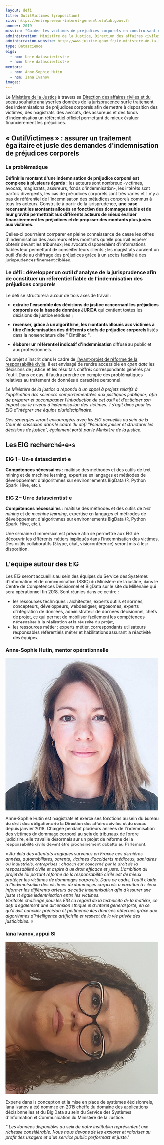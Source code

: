 ```yaml
---
layout: defi
titre: OutilVictimes (proposition)
site: https://entrepreneur-interet-general.etalab.gouv.fr
annees: 2019
mission: "Guider les victimes de préjudices corporels en construisant un référentiel neutre et stable des indemnisations "
administration: Ministère de la Justice, Direction des affaires civiles et du sceau
administration-website: http://www.justice.gouv.fr/le-ministere-de-la-justice-10017/direction-des-affaires-civiles-et-du-sceau-10023/
type: Datascience
eigs:
  - nom: Un·e datascientist·e
  - nom: Un·e datascientist·e
mentors: 
  - nom: Anne-Sophie Hutin
  - nom: Iana Ivanov
images: 
---
```


Le [Ministère de la Justice](http://www.justice.gouv.fr/) à travers sa [Direction des affaires civiles et du sceau](http://www.justice.gouv.fr/le-ministere-de-la-justice-10017/direction-des-affaires-civiles-et-du-sceau-10023/) souhaite analyser les données de la
jurisprudence sur le traitement des indemnisations de préjudices
corporels afin de mettre à disposition des victimes, des magistrats,
des avocats, des assureurs et des fonds d’indemnisation un référentiel
officiel permettant de mieux évaluer financièrement les préjudices.

## « OutilVictimes » : assurer un traitement égalitaire et juste des demandes d'indemnisation de préjudices corporels

### La problématique

**Définir le montant d'une indemnisation de préjudice corporel est complexe à plusieurs égards** : les acteurs sont nombreux -victimes, avocats, magistrats, assureurs, fonds d'indemnisation-, les intérêts sont parfois divergents, les cas de préjudices corporels sont très variés et il n'y a pas de référentiel de l'indemnisation des préjudices corporels commun à tous les acteurs. Construite à partir de la jurisprudence, **une base recensant les montants alloués en fonction des dommages subis et de leur gravité permettrait aux différents acteurs de mieux évaluer financièrement les préjudices et de proposer des montants plus justes aux victimes**.

Celles-ci pourraient comparer en pleine connaissance de cause les offres d'indemnisation des assureurs et les montants qu'elle pourrait espérer obtenir devant les tribunaux; les avocats disposeraient d'informations fiables leur permettant de conseiller leurs clients ; les magistrats auraient un outil d'aide au chiffrage des préjudices grâce à un accès facilité à des jurisprudences finement ciblées...

### Le défi : développer un outil d'analyse de la jurisprudence afin de constituer un référentiel fiable de l'indemnisation des préjudices corporels 

Le défi se structurera autour de trois axes de travail :

* **extraire l'ensemble des décisions de justice concernant les préjudices corporels de la base de données JURICA** qui contient toutes les décisions de justice rendues ; 

* **recenser, grâce à un algorithme, les montants alloués aux victimes à titre d'indemnisation des différents chefs de préjudice corporels** listés dans la nomenclature dite " Dintilhac ". 

* **élaborer un référentiel indicatif d'indemnisation** diffusé au public et aux professionnels.

Ce projet s’inscrit dans le cadre de [l’avant-projet de réforme de la responsabilité civile](http://www.presse.justice.gouv.fr/archives-discours-10093/discours-de-2017-12856/projet-de-reforme-de-la-responsabilite-civile-29780.html). Il est envisagé de rendre accessible en _open data_ les décisions de justice et les résultats chiffrés correspondants générés par l'outil. Dans ce cas, il faudra prendre en compte des problématiques relatives au traitement de données à caractère personnel.

_Le Ministère de la justice a répondu à un appel à projets relatifs à l’application des sciences comportementales aux politiques publiques, afin de préparer et accompagner l’introduction de cet outil et d’anticiper son impact sur le niveau d’indemnisation des victimes. Il s’agit donc pour les EIG d’intégrer une équipe pluridisciplinaire._

_Des synergies seront encouragées avec les EIG accueillis au sein de la Cour de cassation dans le cadre du défi "Pseudonymiser et structurer les décisions de justice", également porté par le Ministère de la justice._

## Les EIG recherché•e•s  

### EIG 1 – Un·e datascientist·e

**Compétences nécessaires** : maîtrise des méthodes et des outils de text mining et de machine learning, expertise en langages et méthodes de développement d'algorithmes sur environnements BigData (R, Python, Spark, Hive, etc.).

### EIG 2 – Un·e datascientist·e

**Compétences nécessaires** : maîtrise des méthodes et des outils de _text mining_ et de _machine learning_, expertise en langages et méthodes de développement d'algorithmes sur environnements BigData (R, Python, Spark, Hive, etc.).

Une semaine d’immersion est prévue afin de permettre aux EIG de découvrir les différents métiers impliqués dans l’indemnisation des victimes. Des outils collaboratifs (Skype, chat, visioconférence) seront mis à leur disposition.

## L'équipe autour des EIG

Les EIG seront accueillis au sein des équipes du Service des Systèmes d’Information et de communication (SSIC) du Ministère de la justice, dans le Centre de Compétences Décisionnel et BigData sur le site du Millénaire qui sera opérationnel fin 2018. Sont réunies dans ce centre :
* les ressources techniques : architectes, experts outils et normes, concepteurs, développeurs, webdesigner, ergonomes, experts d’intégration de données, administrateur de données décisionnel, chefs de projet, ce qui permet de mobiliser facilement les compétences nécessaires à la réalisation et la réussite du projet,
* les ressources métier : experts métier, correspondants utilisateurs, responsables référentiels métier et habilitations assurant la réactivité des équipes.

### Anne-Sophie Hutin, mentor opérationnelle

![Anne-Sophie Hutin](/img/communaute/anne-sophie-hutin.png)

Anne-Sophie Hutin est magistrate et exerce ses fonctions au sein du bureau du droit des obligations de la Direction des affaires civiles et du sceau depuis janvier 2018. Chargée pendant plusieurs années de l’indemnisation des victimes de dommage corporel au sein de tribunaux de l’ordre judiciaire, elle travaille désormais sur un projet de réforme de la responsabilité civile devant être prochainement débattu au Parlement.

_« Au-delà des attentats tragiques survenus en France ces dernières années, automobilistes, parents, victimes d’accidents médicaux, sanitaires ou industriels, entreprises : chacun est concerné par le droit de la responsabilité civile et aspire à un droit efficace et juste.
L’ambition du projet de loi portant réforme de la responsabilité civile est de mieux protéger les victimes de dommages corporels. Dans ce cadre, l’outil d’aide à l’indemnisation des victimes de dommages corporels a vocation à mieux informer les différents acteurs de cette indemnisation afin d’assurer une juste et égale indemnisation entre les victimes.  
Véritable challenge pour les EIG au regard de la technicité de la matière, ce défi a également une dimension éthique et d’intérêt général forte, en ce qu’il doit concilier précision et pertinence des données obtenues grâce aux algorithmes d’intelligence artificielle et respect de la vie privée des justiciables. »_

### Iana Ivanov, appui SI

![Iana Ivanov](/img/communaute/iana-ivanov.jpg)

Experte dans la conception et la mise en place de systèmes décisionnels, Iana Ivanov a été nommée en 2015 cheffe du domaine des applications décisionnelles et du Big Data au sein du Service des Systèmes d'Information et Communication du Ministère de la Justice.

_" Les données disponibles au sein de notre institution représentent une richesse considérable. Nous nous devons de les explorer et valoriser au profit des usagers et d'un service public performant et juste."_







